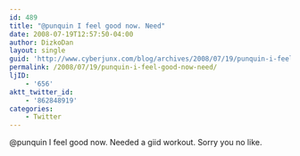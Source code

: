 ```yaml
---
id: 489
title: "@punquin I feel good now. Need"
date: 2008-07-19T12:57:50-04:00
author: DizkoDan
layout: single
guid: 'http://www.cyberjunx.com/blog/archives/2008/07/19/punquin-i-feel-good-now-need/'
permalink: /2008/07/19/punquin-i-feel-good-now-need/
ljID:
    - '656'
aktt_twitter_id:
    - '862848919'
categories:
    - Twitter
---
```


@punquin I feel good now. Needed a giid workout. Sorry you no like.
